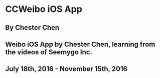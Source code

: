 # CCWeibo iOS App
## By Chester Chen
## Weibo iOS App by Chester Chen, learning from the videos of Seemygo Inc.
## July 18th, 2016 - November 15th, 2016